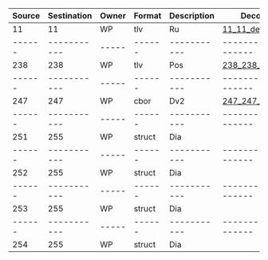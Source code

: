 | Source | Sestination | Owner | Format | Description | Decoder             | 
| ------ | ----------- | ----- | ------ | ----------- | ------------------- |
| 11     | 11          | WP    | tlv    | Ru          | [11_11_decoder][]   |
| ------ | ----------- | ----- | ------ | ----------- | ------------------- |
| 238    | 238         | WP    | tlv    | Pos         | [238_238_decoder][] |
| ------ | ----------- | ----- | ------ | ----------- | ------------------- |
| 247    | 247         | WP    | cbor   | Dv2         | [247_247_decoder][] |
| ------ | ----------- | ----- | ------ | ----------- | ------------------- |
| 251    | 255         | WP    | struct | Dia         |                     |
| ------ | ----------- | ----- | ------ | ----------- | ------------------- |
| 252    | 255         | WP    | struct | Dia         |                     |
| ------ | ----------- | ----- | ------ | ----------- | ------------------- |
| 253    | 255         | WP    | struct | Dia         |                     |
| ------ | ----------- | ----- | ------ | ----------- | ------------------- |
| 254    | 255         | WP    | struct | Dia         |                     |

<!--- Link for the decoders --->

[11_11_decoder]: https://github.com/wirepas/backend-client/blob/master/wirepas_backend_client/messages/ruuvi.py
[238_238_decoder]: https://github.com/wirepas/backend-client/blob/master/wirepas_backend_client/messages/positioning.py
[247_247_decoder]: https://github.com/wirepas/backend-client/blob/master/wirepas_backend_client/messages/diagnostics.py

[251_255_decoder]: https://github.com/wirepas/backend-client/blob/master/wirepas_backend_client/messages/trafficdiagnostics.py
[252_255_decoder]: https://github.com/wirepas/backend-client/blob/master/wirepas_backend_client/messages/neighbordiagnostics.py
[253_255_decoder]: https://github.com/wirepas/backend-client/blob/master/wirepas_backend_client/messages/nodediagnostics.py
[254_255_decoder]: https://github.com/wirepas/backend-client/blob/master/wirepas_backend_client/messages/bootdiagnostics.py
